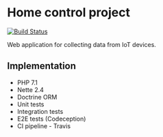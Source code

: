 Home control project
=================

[![Build Status](https://travis-ci.com/jankaderabek/home-control.svg?token=wEpvDfNyqpJezXpCKyJb&branch=master)](https://travis-ci.com/jankaderabek/home-control)


Web application for collecting data from IoT devices.

## Implementation
- PHP 7.1
- Nette 2.4
- Doctrine ORM
- Unit tests
- Integration tests
- E2E tests (Codeception)
- CI pipeline - Travis
